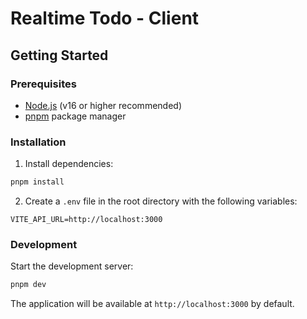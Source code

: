 # Realtime Todo - Client

## Getting Started

### Prerequisites

- [Node.js](https://nodejs.org/) (v16 or higher recommended)
- [pnpm](https://pnpm.io/) package manager

### Installation

1. Install dependencies:

```bash
pnpm install
```

2. Create a `.env` file in the root directory with the following variables:

```env
VITE_API_URL=http://localhost:3000
```

### Development

Start the development server:

```bash
pnpm dev
```

The application will be available at `http://localhost:3000` by default.
